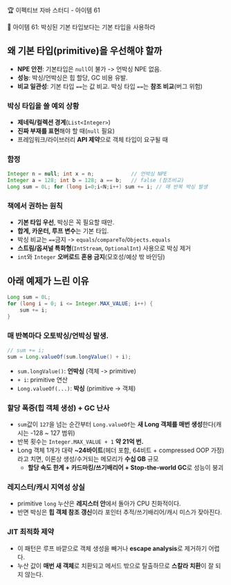 :trophy: 이펙티브 자바 스터디 - 아이템 61

:book: 아이템 61: 박싱된 기본 타입보다는 기본 타입을 사용하라

## 왜 기본 타입(primitive)을 우선해야 할까
- **NPE 안전**: 기본타입은 `null`이 불가 -> 언박싱 NPE 없음.
- **성능**: 박싱/언박싱은 힙 할당, GC 비용 유발.
- **비교 일관성**: 기본 타입 `==`는 값 비교. 박싱 타입 `==`는 **참조 비교**(버그 위험)

### 박싱 타입을 쓸 예외 상황
- **제네릭/컬렉션 경계**(`List<Integer>`)
- **진짜 부재를 표현**해야 할 때(`null` 필요)
- 프레임워크/라이브러리 **API 제약**으로 객체 타입이 요구될 때

### 함정
```java
Integer n = null; int x = n;            // 언박싱 NPE
Integer a = 128; int b = 128; a == b;   // false (참조비교)
Long sum = 0L; for (long i=0;i<N;i++) sum += i; // 매 반복 박싱 발생
```

### 책에서 권하는 원칙
- **기본 타입 우선**, 박싱은 꼭 필요할 때만.
- **합계, 카운터, 루프 변수**는 기본 타입.
- 박싱 비교는 `==`금지 -> `equals`/`compareTo`/`Objects.equals`
- **스트림/옵셔널 특화형**(`IntStream`, `OptionalInt`) 사용으로 박싱 제거
- `int`와 `Integer` **오버로드 혼용 금지**(모호성/예상 밖 바인딩)


## 아래 예제가 느린 이유
```java
Long sum = 0L;
for (long i = 0; i <= Integer.MAX_VALUE; i++) {
    sum += i;
}
```
### 매 반복마다 오토박싱/언박싱 발생.
```java
// sum += i;
sum = Long.valueOf(sum.longValue() + i);
```
- `sum.longValue()`: **언박싱** (객체 -> primitive)
- `+ i`: primitive 연산
- `Long.valueOf(...)`: **박싱** (primitive -> 객체)

### 할당 폭증(힙 객체 생성) + GC 난사
- `sum`값이 `127`을 넘는 순간부터 `Long.valueOf`는 **새 Long 객체를 매번 생성**한다(캐시는 -128 ~ 127 범위)
- 반복 횟수는 `Integer.MAX_VALUE + 1` **약 21억 번.**
- Long 객체 1개가 대략 **~24바이트**(헤더 포함, 64비트 + compressed OOP 가정)라고 치면, 이론상 생성/수거되는 메모리가 **수십 GB** 규모
  - **할당 속도 한계 + 카드마킹/쓰기배리어 + Stop-the-world GC**로 성능이 붕괴

### 레지스터/캐시 지역성 상실
- primitive `long` 누산은 **레지스터 안**에서 돌아가 CPU 친화적이다.
- 반면 박싱은 **힙 객체 참조 갱신**이라 포인터 추적/쓰기배리어/캐시 미스가 잦아진다.

### JIT 최적화 제약
- 이 패턴은 루프 바깥으로 객체 생성을 빼거나 **escape analysis**로 제거하기 어렵다.
- 누산 값이 **매번 새 객체**로 치환되고 메서드 밖으로 탈출하므로 **스칼라 치환**이 잘 되지 않는다.